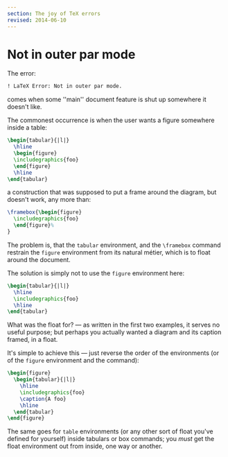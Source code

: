 ```yaml
---
section: The joy of TeX errors
revised: 2014-06-10
---
```

# Not in outer par mode

The error:
```latex
! LaTeX Error: Not in outer par mode.
```
comes when some ''main'' document feature is shut up somewhere it
doesn't like.

The commonest occurrence is when the user wants a figure somewhere
inside a table:
```latex
\begin{tabular}{|l|}
  \hline
  \begin{figure}
  \includegraphics{foo}
  \end{figure}
  \hline
\end{tabular}
```
a construction that was supposed to put a frame around the diagram,
but doesn't work, any more than:
```latex
\framebox{\begin{figure}
  \includegraphics{foo}
  \end{figure}%
}
```
The problem is, that the `tabular` environment, and the
`\framebox` command restrain the `figure` environment
from its natural m&eacute;tier, which is to float around the document.

The solution is simply not to use the `figure` environment
here:
```latex
\begin{tabular}{|l|}
  \hline
  \includegraphics{foo}
  \hline
\end{tabular}
```
What was the float for?&nbsp;&mdash; as written in the first two examples, it
serves no useful purpose; but perhaps you actually wanted a diagram
and its caption framed, in a float.

It's simple to achieve this&nbsp;&mdash; just reverse the order of the
environments (or of the `figure` environment and the
command):
```latex
\begin{figure}
  \begin{tabular}{|l|}
    \hline
    \includegraphics{foo}
    \caption{A foo}
    \hline
  \end{tabular}
\end{figure}
```
The same goes for `table` environments (or any other sort
of float you've defined for yourself) inside tabulars or box commands;
you _must_ get the float environment out from inside, one way or
another.


